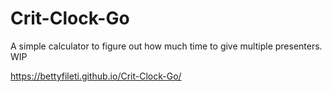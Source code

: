 # Crit-Clock-Go
A simple calculator to figure out how much time to give multiple presenters. WIP

https://bettyfileti.github.io/Crit-Clock-Go/
